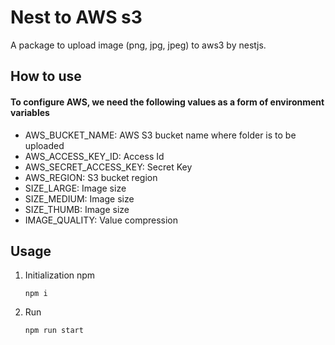 # Nest to AWS s3
A package to upload image (png, jpg, jpeg) to aws3 by nestjs.

## How to use

#### To configure AWS, we need the following values as a form of environment variables

- AWS_BUCKET_NAME: AWS S3 bucket name where folder is to be uploaded
- AWS_ACCESS_KEY_ID: Access Id
- AWS_SECRET_ACCESS_KEY: Secret Key
- AWS_REGION: S3 bucket region
- SIZE_LARGE: Image size
- SIZE_MEDIUM: Image size
- SIZE_THUMB: Image size
- IMAGE_QUALITY: Value compression

## Usage


1. Initialization npm
   ```shell
   npm i
   ```
2. Run
   ```shell
   npm run start 
